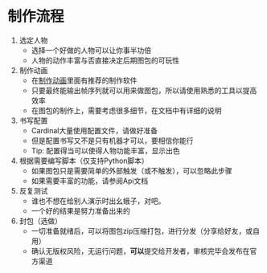 # 制作流程

1. 选定人物
    * 选择一个好做的人物可以让你事半功倍
    * 人物的动作丰富与否直接决定后期图包的可玩性
2. 制作动画
    * 在[制作动画](/docs/图包制作/制作动画/)里面有推荐的制作软件
    * 只要最终能输出帧序列就可以用来做图包，所以请使用熟悉的工具以提高效率
    * 在图包的制作上，需要考虑很多细节，在文档中有详细的说明
3. 书写配置
    * Cardinal大量使用配置文件，请做好准备
    * 但是配置书写又不是只有机器才可以，要相信你能行
    * Tip: 配置得当可以使得人物功能丰富，显示出色
4. 根据需要编写脚本（仅支持Python脚本）
    * 如果图包只是需要简单的外部触发（或不触发），可以忽略此步骤
    * 如果需要丰富的功能，请参阅Api文档
5. 反复测试
    * 谁也不想在给别人演示时出幺蛾子，对吧。
    * 一个好的结果是努力准备出来的
6. 封包（选做）
    * 一切准备就绪后，可以将图包zip压缩打包，进行分发（分享给好友，或自用）
    * 确认无版权风险，无运行问题，**可以**提交给开发者，审核完毕会发布在官方渠道